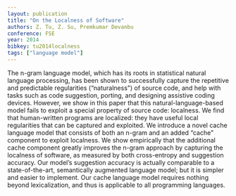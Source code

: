 ```yaml
---
layout: publication
title: "On the Localness of Software"
authors: Z. Tu, Z. Su, Premkumar Devanbu 
conference: FSE
year: 2014
bibkey: tu2014localness
tags: ["language model"]
---
```

The n-gram language model, which has its roots in statistical natural
language processing, has been shown to successfully capture the
repetitive and predictable regularities (“naturalness") of source code,
and help with tasks such as code suggestion, porting, and designing
assistive coding devices. However, we show in this paper that this
natural-language-based model fails to exploit a special property of
source code: localness. We find that human-written programs are
localized: they have useful local regularities that can be captured
and exploited. We introduce a novel cache language model that
consists of both an n-gram and an added “cache" component to
exploit localness. We show empirically that the additional cache
component greatly improves the n-gram approach by capturing
the localness of software, as measured by both cross-entropy and
suggestion accuracy. Our model’s suggestion accuracy is actually
comparable to a state-of-the-art, semantically augmented language
model; but it is simpler and easier to implement. Our cache language
model requires nothing beyond lexicalization, and thus is applicable
to all programming languages.

